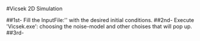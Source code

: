 #Vicsek 2D Simulation

##1st- Fill the InputFile:'' with the desired initial conditions.
##2nd- Execute 'Vicsek.exe': choosing the noise-model and other choises that will pop up.
##3rd- 
